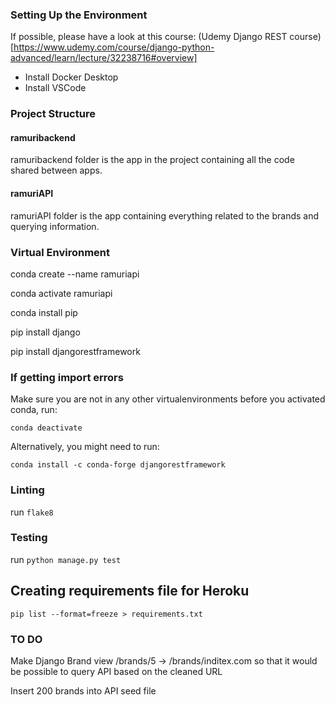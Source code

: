 ### Setting Up the Environment

If possible, please have a look at this course: (Udemy Django REST course)[https://www.udemy.com/course/django-python-advanced/learn/lecture/32238716#overview]

- Install Docker Desktop
- Install VSCode

### Project Structure

#### ramuribackend

ramuribackend folder is the app in the project containing all the code shared between apps.

#### ramuriAPI

ramuriAPI folder is the app containing everything related to the brands and querying information.

### Virtual Environment

conda create --name ramuriapi

conda activate ramuriapi

conda install pip

pip install django

pip install djangorestframework

### If getting import errors

Make sure you are not in any other virtualenvironments before you activated conda, run:

`conda deactivate`

Alternatively, you might need to run:

`conda install -c conda-forge djangorestframework`

### Linting

run `flake8`

### Testing

run `python manage.py test`

## Creating requirements file for Heroku

`pip list --format=freeze > requirements.txt`

### TO DO

Make Django Brand view /brands/5 -> /brands/inditex.com
so that it would be possible to query API based on the cleaned URL

Insert 200 brands into API seed file
